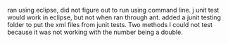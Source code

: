 ran using eclipse, did not figure out to run using command line.
j unit test would work in eclipse, but not when ran through ant.
added a junit testing folder to put the xml files from junit tests.
Two methods I could not test because it was not working with the number being a double.

